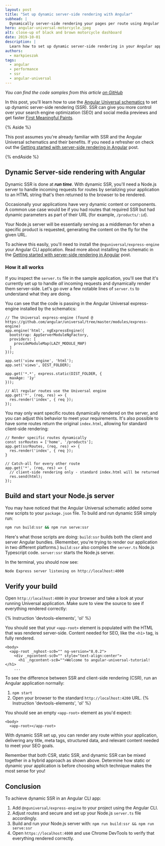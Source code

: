 ```yaml
---
layout: post
title: "Set up dynamic server-side rendering with Angular"
subhead: |
  Dynamically server-side rendering your pages per route using Angular Universal schematics.
hero: angular-universal-motorcycle.jpeg
alt: close-up of black and brown motorcycle dashboard
date: 2019-10-01
description: |
  Learn how to set up dynamic server-side rendering in your Angular applications.
authors:
  - markpieszak
tags:
  - angular
  - performance
  - ssr
  - angular-universal
---
```


_You can find the code samples from this article [on GitHub](https://github.com/trilonio/angular-universal-tutorial)_

In this post, you'll learn how to use the [Angular Universal schematics](https://www.github.com/angular/universal) to set up dynamic server-side rendering (SSR). SSR can give you more control over your search engine optimization (SEO) and social media previews and get faster [First Meaningful Paints](/first-meaningful-paint).

{% Aside %}

This post assumes you're already familiar with SSR and the Angular Universal schematics and their benefits. If you need a refresher on check out the [Getting started with server-side rendering in Angular](/getting-started-with-server-side-rendering-in-angular/) post.

{% endAside %}

## Dynamic Server-side rendering with Angular

Dynamic SSR is done at **_run time_**. With dynamic SSR, you'll need a Node.js server to handle incoming requests for routes by serializing your application to an HTML string that's then returned to the browser to be rendered.

Occasionally your applications have very dynamic content or components. A common use case would be if you had routes that required SSR but had dynamic parameters as part of their URL (for example, `/products/:id`).

Your Node.js server will be essentially serving as a middleman for when a specific product is requested, generating the content on the fly for the given URL.

To achieve this easily, you'll need to install the `@nguniversal/express-engine` your Angular CLI application. Read more about installing the schematic in the [Getting started with server-side rendering in Angular](/getting-started-with-server-side-rendering-in-angular/) post.

### How it all works

If you inspect the `server.ts` file in the sample application, you'll see that it's currently set up to handle _all_ incoming requests and dynamically render them server-side. Let's go over a few notable lines of `server.ts` to understand what they are doing.

You can see that the code is passing in the Angular Universal express-engine installed by the schematics:

```javascript/16-19
// The Universal express-engine (found @ https://github.com/angular/universal/tree/master/modules/express-engine)
app.engine('html', ngExpressEngine({
  bootstrap: AppServerModuleNgFactory,
  providers: [
    provideModuleMap(LAZY_MODULE_MAP)
  ]
}));

app.set('view engine', 'html');
app.set('views', DIST_FOLDER);

app.get('*.*', express.static(DIST_FOLDER, {
  maxAge: '1y'
}));

// All regular routes use the Universal engine
app.get('*', (req, res) => {
  res.render('index', { req });
});
```

You may only want specific routes dynamically rendered on the server, and you can adjust this behavior to meet your requirements.  It's also possible to have some routes return the original `index.html`, allowing for standard client-side rendering:

```javascript/9
// Render specific routes dynamically
const ssrRoutes = ['home', '/products'];
app.get(ssrRoutes, (req, res) => {
  res.render('index', { req });
}

// Catch-all for every other route
app.get('*', (req, res) => {
  // client-side rendering only - standard index.html will be returned
  res.send(html);
});
```

## Build and start your Node.js server

You may have noticed that the Angular Universal schematic added some new scripts to your `package.json` file. To build and run dynamic SSR simply run:

```bash
npm run build:ssr && npm run serve:ssr
```

Here's what those scripts are doing:
`build:ssr` builds both the client and server Angular bundles. (Remember, you're trying to render our application in two different platforms.)
`build:ssr` also compiles the `server.ts` Node.js Typescript code.
`server:ssr` starts the Node.js server.

In the terminal, you should now see:

```bash
Node Express server listening on http://localhost:4000
```

## Verify your build

Open `http://localhost:4000` in your browser and take a look at your running Universal application. Make sure to view the source to see if everything rendered correctly:

{% Instruction 'devtools-elements', 'ol' %}

You should see that your `<app-root>` element is populated with the HTML that was rendered server-side. Content needed for SEO, like the `<h1>` tag, is fully rendered.

```html/3
<body>
  <app-root _nghost-sc0="" ng-version="8.0.2">
    <div _ngcontent-sc0="" style="text-align:center">
      <h1 _ngcontent-sc0="">Welcome to angular-universal-tutorial!</h1>
    ...
```

To see the difference between SSR and client-side rendering (CSR), run an Angular application normally:

1. `npm start`
2. Open your browser to the standard `http://localhost:4200` URL.
{% Instruction 'devtools-elements', 'ol' %}

You should see an empty `<app-root>` element as you'd expect:

```html/1
<body>
  <app-root></app-root>
```

With dynamic SSR set up, you can render any route within your application, delivering any title, meta tags, structured data, and relevant content needed to meet your SEO goals.

Remember that both CSR, static SSR, and dynamic SSR can be mixed together in a hybrid approach as shown above. Determine how static or dynamic your application is before choosing which technique makes the most sense for you!

## Conclusion

To achieve dynamic SSR in an Angular CLI app:

1. Add `@nguniversal/express-engine` to your project using the Angular CLI.
2. Adjust routes and secure and set up your Node.js `server.ts` file accordingly.
3. Build and run your Node.js server with: `npm run build:ssr && npm run serve:ssr`
4. Open `https://localhost:4000` and use Chrome DevTools to verify that everything rendered correctly.
